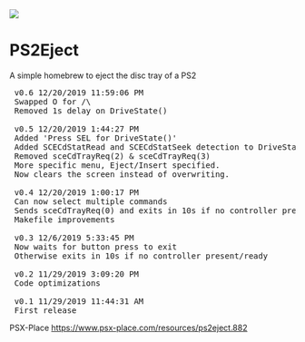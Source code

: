 <img src="https://i.gyazo.com/4f724f57e9d7c46df54a8f1472945995.png">

# PS2Eject
 A simple homebrew to eject the disc tray of a PS2
<pre>
 v0.6 12/20/2019 11:59:06 PM
 Swapped O for /\
 Removed 1s delay on DriveState()

 v0.5 12/20/2019 1:44:27 PM
 Added 'Press SEL for DriveState()'
 Added SCECdStatRead and SCECdStatSeek detection to DriveState()
 Removed sceCdTrayReq(2) & sceCdTrayReq(3)
 More specific menu, Eject/Insert specified.
 Now clears the screen instead of overwriting.

 v0.4 12/20/2019 1:00:17 PM
 Can now select multiple commands
 Sends sceCdTrayReq(0) and exits in 10s if no controller present/ready
 Makefile improvements
 
 v0.3 12/6/2019 5:33:45 PM
 Now waits for button press to exit
 Otherwise exits in 10s if no controller present/ready 

 v0.2 11/29/2019 3:09:20 PM
 Code optimizations

 v0.1 11/29/2019 11:44:31 AM
 First release
</pre>

PSX-Place https://www.psx-place.com/resources/ps2eject.882